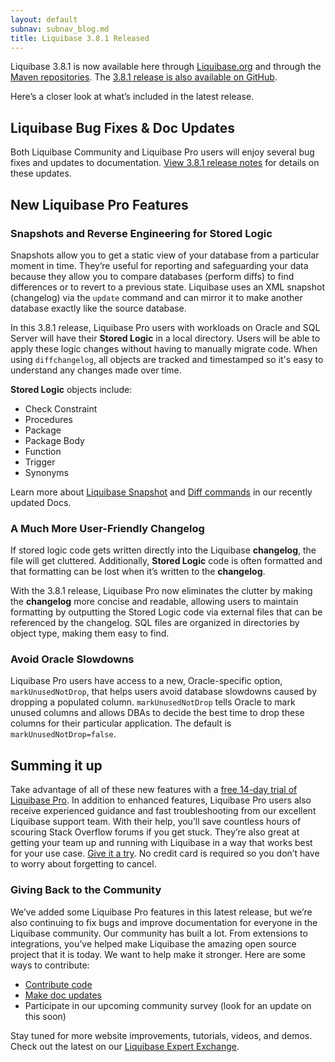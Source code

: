 ```yaml
---
layout: default
subnav: subnav_blog.md
title: Liquibase 3.8.1 Released
---
```


Liquibase 3.8.1 is now available here through [Liquibase.org](https://download.liquibase.org/download-community/) and through the [Maven repositories](https://mvnrepository.com/artifact/org.liquibase/liquibase-maven-plugin). The [3.8.1 release is also available on GitHub](https://github.com/liquibase/liquibase/releases/tag/v3.8.1).

Here’s a closer look at what’s included in the latest release.

## Liquibase Bug Fixes & Doc Updates

Both Liquibase Community and Liquibase Pro users will enjoy several bug fixes and updates to documentation. [View 3.8.1 release notes](https://download.liquibase.org/release-notes/liquibase-3-8-1/) for details on these updates.

## New Liquibase Pro Features

### Snapshots and Reverse Engineering for Stored Logic
Snapshots allow you to get a static view of your database from a particular moment in time. They’re useful for reporting and safeguarding your data because they allow you to compare databases (perform diffs) to find differences or to revert to a previous state. 
Liquibase uses an XML snapshot (changelog) via the `update` command and can mirror it to make another database exactly like the source database. 

In this 3.8.1 release, Liquibase Pro users with workloads on Oracle and SQL Server will have their **Stored Logic** in a local directory. Users will be able to apply these logic changes without having to manually migrate code. When using `diffchangelog`, all objects are tracked and timestamped so it's easy to understand any changes made over time. 

**Stored Logic** objects include: 

 - Check Constraint 
 - Procedures 
 - Package 
 - Package Body
 - Function 
 - Trigger
 - Synonyms

Learn more about [Liquibase Snapshot](https://www.liquibase.org/documentation/snapshot.html) and [Diff commands](https://www.liquibase.org/documentation/diff.html) in our recently updated Docs.

### A Much More User-Friendly Changelog
If stored logic code gets written directly into the Liquibase **changelog**, the file will get cluttered. Additionally, **Stored Logic** code is often formatted and that formatting can be lost when it’s written to the **changelog**. 

With the 3.8.1 release, Liquibase Pro now eliminates the clutter by making the **changelog** more concise and readable, allowing users to maintain formatting by outputting the Stored Logic code via external files that can be referenced by the changelog. SQL files are organized in directories by object type, making them easy to find. 

### Avoid Oracle Slowdowns
Liquibase Pro users have access to a new, Oracle-specific option, `markUnusedNotDrop`, that helps users avoid database slowdowns caused by dropping a populated column.  `markUnusedNotDrop` tells Oracle to mark unused columns and allows DBAs to decide the best time to drop these columns for their particular application. The default is `markUnusedNotDrop=false`.

## Summing it up
Take advantage of all of these new features with a [free 14-day trial of Liquibase Pro](https://download.liquibase.org/liquibase-pro-trial-request-form/). In addition to enhanced features, Liquibase Pro users also receive experienced guidance and fast troubleshooting from our excellent Liquibase support team. With their help, you’ll save countless hours of scouring Stack Overflow forums if you get stuck. They’re also great at getting your team up and running with Liquibase in a way that works best for your use case. [Give it a try](https://download.liquibase.org/liquibase-pro-trial-request-form/). No credit card is required so you don’t have to worry about forgetting to cancel. 

### Giving Back to the Community
We’ve added some Liquibase Pro features in this latest release, but we’re also continuing to fix bugs and improve documentation for everyone in the Liquibase community. Our community has built a lot. From extensions to integrations, you’ve helped make Liquibase the amazing open source project that it is today. We want to help make it stronger. Here are some ways to contribute:
- [Contribute code](https://www.liquibase.org/development/contribute.html) 
- [Make doc updates](https://github.com/liquibase/liquibase.github.com/tree/master/documentation)
- Participate in our upcoming community survey (look for an update on this soon)

Stay tuned for more website improvements, tutorials, videos, and demos. Check out the latest on our [Liquibase Expert Exchange](https://download.liquibase.org/expert-exchange/).   
